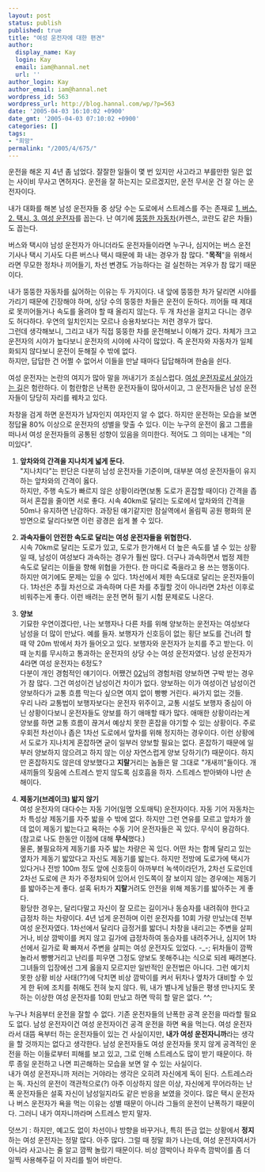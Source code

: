 ```yaml
---
layout: post
status: publish
published: true
title: "여성 운전자에 대한 편견"
author:
  display_name: Kay
  login: Kay
  email: iam@hannal.net
  url: ''
author_login: Kay
author_email: iam@hannal.net
wordpress_id: 563
wordpress_url: http://blog.hannal.com/wp/?p=563
date: '2005-04-03 16:10:02 +0900'
date_gmt: '2005-04-03 07:10:02 +0900'
categories: []
tags:
- "희망"
permalink: "/2005/4/675/"
---
```

<p>운전을 해온 지 4년 좀 넘었다. 잘잘한 일들이 몇 번 있지만 사고라고 부를만한 일은 없는 사이비 무사고 면허자다. 운전을 잘 하는지는 모르겠지만, 운전 무서운 건 잘 아는 운전자이다.</p>
<p>내가 대화를 해본 남성 운전자들 중 상당 수는 도로에서 스트레스를 주는 존재로 <u>1. 버스, 2. 택시, 3. 여성 운전자</u>를 꼽는다. 난 여기에 <u>뚱뚱한 자동차</u>(카렌스, 코란도 같은 차들)도 꼽는다.</p>
<p>버스와 택시야 남성 운전자가 아니더라도 운전자들이라면 누구나, 심지어는 버스 운전 기사나 택시 기사도 다른 버스나 택시 때문에 화 내는 경우가 참 많다. "<b>목적</b>"을 위해서라면 무모한 정차나 끼어들기, 차선 변경도 가능하다는 걸 실천하는 겨우가 참 많기 때문이다.</p>
<p>내가 뚱뚱한 자동차를 싫어하는 이유는 두 가지이다. 내 앞에 뚱뚱한 차가 달리면 시야를 가리기 때문에 긴장해야 하며, 상당 수의 뚱뚱한 차들은 운전이 둔하다. 끼어들 때 제대로 못끼어들거나 속도를 올려야 할 때 올리지 않는다. 두 개 차선을 걸치고 다니는 경우도 허다하다. 우연의 일치인지는 모르나 승용차보다는 저런 경우가 많다.<br />
그런데 생각해보니, 그리고 내가 직접 뚱뚱한 차를 운전해보니 이해가 갔다. 차체가 크고 운전자의 시야가 높다보니 운전자의 시야에 사각이 많았다. 즉 운전자와 자동차가 일체화되지 않다보니 운전이 둔해질 수 밖에 없다.<br />
하지만, 답답한 건 어쩔 수 없어서 이들을 만날 때마다 답답해하며 한숨을 쉰다.</p>
<p>여성 운전자는 논란의 여지가 많아 말을 꺼내기가 조심스럽다. <a href="http://kyi0204.mireene.co.kr/tt/index.php?pl=252">여성 운전자로서 살아가는 길</a>은 험란하다. 이 험란함은 난폭한 운전자들이 많아서이고, 그 운전자들은 남성 운전자들이 당당히 자리를 꿰차고 있다.</p>
<p>차창을 검게 하면 운전자가 남자인지 여자인지 알 수 없다. 하지만 운전하는 모습을 보면 정답율 80% 이상으로 운전자의 성별을 맞출 수 있다. 이는 누구의 운전이 옳고 그름을 떠나서 여성 운전자들의 공통된 성향이 있음을 의미한다. 적어도 그 의미는 내게는 "의미있다".</p>
<ol>
<li /><b>앞차와의 간격을 지나치게 넓게 둔다.</b><br />
"지나치다"는 판단은 다분히 남성 운전자들 기준이며, 대부분 여성 운전자들이 유지하는 앞차와의 간격이 옳다.<br />
하지만, 주행 속도가 빠르지 않은 상황이라면(보통 도로가 혼잡할 때이다) 간격을 좁혀서 혼잡을 줄이면 서로 좋다. 시속 40km로 달리는 도로에서 앞차와의 간격을 50m나 유지하면 난감하다. 과장된 얘기같지만 잠실역에서 올림픽 공원 평화의 문 방면으로 달리다보면 이런 광경은 쉽게 볼 수 있다.</p>
<li /><b>과속자들이 안전한 속도로 달리는 여성 운전자들을 위협한다.</b><br />
시속 70km로 달리는 도로가 있고, 도로가 한가해서 더 높은 속도를 낼 수 있는 상황일 때, 남성이 여성보다 과속하는 경우가 훨씬 많다. 더구나 과속하면서 법정 제한 속도로 달리는 이들을 향해 위협을 가한다. 한 마디로 죽을라고 용 쓰는 행동이다.<br />
하지만 여기에도 문제는 있을 수 있다. 1차선에서 제한 속도대로 달리는 운전자들이다. 1차선은 추월 차선으로 과속하며 다른 차를 추월할 것이 아니라면 2차선 이후로 비워주는게 좋다. 이런 배려는 운전 면허 필기 시험 문제로도 나온다.</p>
<li /><b>양보</b><br />
기묘한 우연이겠다만, 나는 보행자나 다른 차를 위해 양보하는 운전자는 여성보다 남성을 더 많이 만났다. 예를 들자. 보행자가 신호등이 없는 횡단 보도를 건너려 할 때 약 20m 밖에서 차가 들어오고 있다. 보행자와 운전자가 눈치를 주고 받는다. 이때 눈치를 무시하고 통과하는 운전자의 상당 수는 여성 운전자였다. 남성 운전자가 4라면 여성 운전자는 6정도?<br />
다분이 개인 경험적인 얘기이다. 어쨌건 <a href="http://kyi0204.mireene.co.kr/tt/index.php?pl=252">02</a>님의 경험처럼 양보하면 구박 받는 경우가 참 많다. 그건 여성이건 남성이건 차이가 없다. 양보하는 이가 여성이건 남성이건 양보하다가 교통 흐름 막는다 싶으면 여지 없이 빵빵 거린다. 싸가지 없는 것들.<br />
우리 나라 교통법이 보행자보다는 운전자 위주이고, 교통 시설도 보행자 중심이 아닌 상황이다보니 운전자들도 양보를 하기 애매할 때가 많다. 애매한 상황이라는게 양보를 하면 교통 흐름이 끊겨서 예상치 못한 혼잡을 야기할 수 있는 상황이다. 주로 우회전 차선이나 좁은 1차선 도로에서 앞차를 위해 정지하는 경우이다. 이런 상황에서 도로가 지나치게 혼잡하면 굳이 일부러 양보할 필요는 없다. 혼잡하기 때문에 일부러 양보하지 않으려고 하지 않는 이상 자연스럽게 양보 당하기(?) 때문이다. 하지만 혼잡하지도 않은데 양보했다고 <b>지랄</b>거리는 놈들은 말 그대로 "개새끼"들이다. 개새끼들의 짖음에 스트레스 받지 않도록 심호흡을 하자. 스트레스 받아봐야 나만 손해이다.</p>
<li/><b>제동기(브레이크) 밟지 않기</b><br />
여성 운전자의 대다수는 자동 기어(일명 오토매틱) 운전자이다. 자동 기어 자동차는 차 특성상 제동기를 자주 밟을 수 밖에 없다. 하지만 그런 연유를 모르고 앞차가 쓸데 없이 제동기 밟는다고 욕하는 수동 기어 운전자들은 꼭 있다. 무식이 용감하다. (참고로 나도 한동안 이점에 대해 <b>무식</b>했다.)<br />
물론, 불필요하게 제동기를 자주 밟는 차량은 꼭 있다. 어떤 차는 함께 달리고 있는 옆차가 제동기 밟았다고 자신도 제동기를 밟는다. 하지만 전방에 도로가에 택시가 있다거나 전방 100m 정도 앞에 신호등이 아까부터 녹색이라던가, 2차선 도로인데 2차선 도로에 큰 차가 주정차되어 있어서 인도쪽이 잘 보이지 않는 경우에는 제동기를 밟아주는게 좋다. 설혹 뒤차가 <b>지랄</b>거려도 안전을 위해 제동기를 밟아주는 게 좋다.<br />
황당한 경우는, 달리다말고 자신이 잘 모르는 길이거나 동승자를 내려줘야 한다고 급정차 하는 차량이다. 4년 넘게 운전하며 이런 운전자를 10회 가량 만났는데 전부 여성 운전자였다. 1차선에서 달리다 급정거를 밟더니 차창을 내리고는 주변을 살피거나, 비상 깜박이를 켜지 않고 길가에 급정차하여 동승자를 내려주거나, 심지어 1차선에서 길가로 확 빠져서 주변을 살피는 여성 운전자도 있었다. -_-; 뒤차들이 깜짝 놀라서 빵빵거리고 난리를 피우면 그정도 양보도 못해주냐는 식으로 되레 째려본다. 그녀들의 입장에선 그게 옳을지 모르지만 일반적인 운전법은 아니다. 그런 예기치 못한 상황 비상 사태(??)에 닥치면 비상 깜박이를 켜서 뒤차나 옆차가 대비할 수 있게 한 뒤에 조치를 취해도 전혀 늦지 않다. 뭐, 내가 별나게 남들은 평생 만나지도 못하는 이상한 여성 운전자를 10회 만났고 하면 딱히 할 말은 없다. ^^;</ol>
<p>누구나 처음부터 운전을 잘할 수 없다. 기존 운전자들의 난폭한 공격 운전을 따라할 필요도 없다. 남성 운전자이건 여성 운전자이건 공격 운전을 하면 욕을 먹는다. 여성 운전자라서 대뜸 욕부터 하는 운전자들이 있는 건 사실이지만, <b>내가 여성 운전자니까</b>라는 생각을 할 것까지는 없다고 생각한다. 남성 운전자들도 여성 운전자들 못지 않게 공격적인 운전을 하는 이들로부터 피해를 보고 있고, 그로 인해 스트레스도 많이 받기 때문이다. 하루 종일 운전하고 나면 피곤해하는 모습을 보면 알 수 있는 사실이다.<br />
내가 여성 운전자니까 저러는 거야라는 생각은 오히려 자신에게 독이 된다. 스트레스라는 독. 자신의 운전이 객관적으로(?) 아주 이상하지 않은 이상, 자신에게 무어라하는 난폭 운전자들은 설혹 자신이 남성일지라도 같은 반응을 보였을 것이다. 많은 택시 운전자나 버스 운전자가 욕을 먹는 이유는 성별 때문이 아니라 그들의 운전이 난폭하기 때문이다. 그러니 내가 여자니까라며 스트레스 받지 말자.</p>
<p>덧쓰기 : 하지만, 예고도 없이 차선이나 방향을 바꾸거나, 특히 뜬금 없는 상황에서 <b>정지</b>하는 여성 운전자는 정말 많다. 아주 많다. 그럴 때 정말 화가 나는데, 여성 운전자여서가 아니라 사고나는 줄 알고 깜짝 놀랐기 때문이다. 비상 깜박이나 좌우측 깜박이를 좀 더 일찍 사용해주길 이 자리를 빌어 바란다.</p>

